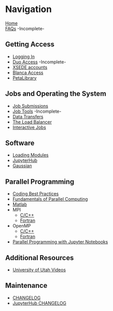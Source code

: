 # Navigation

[Home](Home)  
[FAQs](FAQs) -Incomplete-

## Getting Access
- [Logging In](Logging-In)
- [Duo Access](Duo-Access) -Incomplete-
- [XSEDE accounts](XSEDE)
- [Blanca Access](Blanca-Access)  
- [PetaLibrary](PetaLibrary)

## Jobs and Operating the System
- [Job Submissions](Job-Submissions)
- [Job Tools](Job-Tools) -Incomplete-
- [Data Transfers](Data-Transfers)  
- [The Load Balancer](The-Load-Balancer-Tool)
- [Interactive Jobs](Interactive-Jobs)

##  Software
- [Loading Modules](Loading-Modules)
- [JupyterHub](JupyterHub)
- [Gaussian](Gaussian)

## Parallel Programming
- [Coding Best Practices](Coding-Best-Practices)
- [Fundamentals of Parallel Computing](Fundamentals-of-Parallel-Computing)
- [Matlab](Matlab-on-Summit)
- MPI
    + [C/C++](MPI-C)
    + [Fortran](MPI-Fortran)
- OpenMP 
    + [C/C++](OpenMP-C)
    + [Fortran](OpenMP-Fortran)
- [Parallel Programming with Jupyter Notebooks](Parallel-Programming-with-Jupyter-Notebooks)

## Additional Resources
- [University of Utah Videos](University-of-Utah-Videos)

## Maintenance
- [CHANGELOG](CHANGELOG)
- [JupyterHub CHANGELOG](JupyterHub-CHANGELOG)
